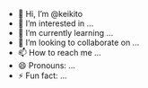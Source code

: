 - 👋 Hi, I’m @keikito
- 👀 I’m interested in ...
- 🌱 I’m currently learning ...
- 💞️ I’m looking to collaborate on ...
- 📫 How to reach me ...
- 😄 Pronouns: ...
- ⚡ Fun fact: ...

<!---
keikito/keikito is a ✨ special ✨ repository because its `README.md` (this file) appears on your GitHub profile.
You can click the Preview link to take a look at your changes.
--->
